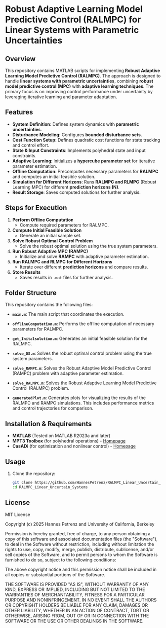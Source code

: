 # Robust Adaptive Learning Model Predictive Control (RALMPC) for Linear Systems with Parametric Uncertainties

## Overview
This repository contains MATLAB scripts for implementing **Robust Adaptive Learning Model Predictive Control (RALMPC)**. The approach is designed to handle **linear systems with parametric uncertainties**, combining **robust model predictive control (MPC)** with **adaptive learning techniques**. The primary focus is on improving control performance under uncertainty by leveraging iterative learning and parameter adaptation.

## Features
- **System Definition**: Defines system dynamics with **parametric uncertainties**.
- **Disturbance Modeling**: Configures **bounded disturbance sets**.
- **Cost Function Setup**: Defines quadratic cost functions for state tracking and control effort.
- **State & Input Constraints**: Implements polyhedral state and input constraints.
- **Adaptive Learning**: Initializes a **hypercube parameter set** for iterative parameter estimation.
- **Offline Computation**: Precomputes necessary parameters for **RALMPC** and computes an initial feasible solution.
- **Simulation for Different Horizons**: Runs **RALMPC and RLMPC** (Robust Learning MPC) for different **prediction horizons (N)**.
- **Result Storage**: Saves computed solutions for further analysis.

## Steps for Execution
1. **Perform Offline Computation**
   - Compute required parameters for RALMPC.
2. **Compute Initial Feasible Solution**
   - Generate an initial sample set.
3. **Solve Robust Optimal Control Problem**
   - Solve the robust optimal solution using the true system parameters.
4. **Run Robust Adaptive MPC (RAMPC)**
   - Initialize and solve **RAMPC** with adaptive parameter estimation.
5. **Run RALMPC and RLMPC for Different Horizons**
   - Iterate over different **prediction horizons** and compare results.
6. **Store Results**
   - Saves results in `.mat` files for further analysis.
## Folder Structure
This repository contains the following files:

- **`main.m`**: The main script that coordinates the execution.

- **`offlineComputation.m`**: Performs the offline computation of necessary parameters for RALMPC.

- **`get_Initalsolution.m`**: Generates an initial feasible solution for the RALMPC.

- **`solve_OS.m`**: Solves the robust optimal control problem using the true system parameters.

- **`solve_RAMPC.m`**: Solves the Robust Adaptive Model Predictive Control (RAMPC) problem with adaptive parameter estimation.

- **`solve_RALMPC.m`**: Solves the Robust Adaptive Learning Model Predictive Control (RALMPC) problem.

- **`generatedPlot.m`**: Generates plots for visualizing the results of the RALMPC and RAMPC simulations. This includes performance metrics and control trajectories for comparison.
  
## Installation & Requirements
- **MATLAB** (Tested on MATLAB R2023a and later)
- **MPT3 Toolbox** (for polyhedral operations) - [Homepage](https://www.mpt3.org/)
- **CasADi** (for optimization and nonlinear control) - [Homepage](https://web.casadi.org/)

## Usage
1. Clone the repository:
   ```bash
   git clone https://github.com/HannesPetrenz/RALMPC_Linear_Uncertain_Systems.git
   cd RALMPC_Linear_Uncertain_Systems

## License

MIT License

Copyright (c) 2025 Hannes Petrenz and University of California, Berkeley

Permission is hereby granted, free of charge, to any person obtaining a copy
of this software and associated documentation files (the "Software"), to deal
in the Software without restriction, including without limitation the rights
to use, copy, modify, merge, publish, distribute, sublicense, and/or sell
copies of the Software, and to permit persons to whom the Software is
furnished to do so, subject to the following conditions:

The above copyright notice and this permission notice shall be included in all
copies or substantial portions of the Software.

THE SOFTWARE IS PROVIDED "AS IS", WITHOUT WARRANTY OF ANY KIND, EXPRESS OR
IMPLIED, INCLUDING BUT NOT LIMITED TO THE WARRANTIES OF MERCHANTABILITY,
FITNESS FOR A PARTICULAR PURPOSE AND NONINFRINGEMENT. IN NO EVENT SHALL THE
AUTHORS OR COPYRIGHT HOLDERS BE LIABLE FOR ANY CLAIM, DAMAGES OR OTHER
LIABILITY, WHETHER IN AN ACTION OF CONTRACT, TORT OR OTHERWISE, ARISING FROM,
OUT OF OR IN CONNECTION WITH THE SOFTWARE OR THE USE OR OTHER DEALINGS IN THE
SOFTWARE.